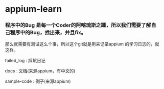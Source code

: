 # appium-learn


### 程序中的Bug 是每一个Coder的阿喀琉斯之踵，所以我们需要了解自己程序中的Bug，找出来，并且fix。
那么就需要有测试这么个事，所以这个git就是用来记录appium 的学习日志的，就这样。

failed_log : 踩坑日记

docs : 文档(来源appium，有中文的)

sample-code : 例子(来源appium)
